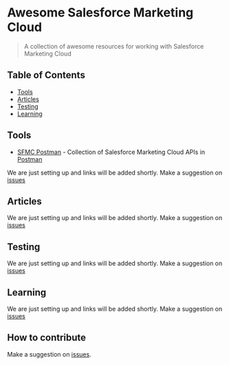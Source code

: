 # Awesome Salesforce Marketing Cloud

> A collection of awesome resources for working with Salesforce Marketing Cloud

## Table of Contents

* [Tools](#tools)
* [Articles](#articles)
* [Testing](#testing)
* [Learning](#learning)

## Tools

* [SFMC Postman](https://github.com/salesforce-marketingcloud/postman) - Collection of Salesforce Marketing Cloud APIs in [Postman](https://www.getpostman.com/)

We are just setting up and links will be added shortly. Make a suggestion on [issues](https://github.com/sfmcdg/awesome-salesforce-marketingcloud/issues)

## Articles

We are just setting up and links will be added shortly. Make a suggestion on [issues](https://github.com/sfmcdg/awesome-salesforce-marketingcloud/issues)

## Testing

We are just setting up and links will be added shortly. Make a suggestion on [issues](https://github.com/sfmcdg/awesome-salesforce-marketingcloud/issues)

## Learning

We are just setting up and links will be added shortly. Make a suggestion on [issues](https://github.com/sfmcdg/awesome-salesforce-marketingcloud/issues)

## How to contribute

Make a suggestion on [issues](https://github.com/sfmcdg/awesome-salesforce-marketingcloud/issues).
